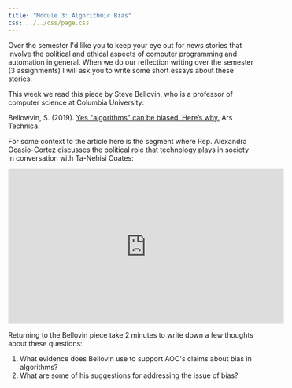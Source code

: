 ```yaml
---
title: "Module 3: Algorithmic Bias"
css: ../../css/page.css
---
```


Over the semester I'd like you to keep your eye out for news stories that
involve the political and ethical aspects of computer programming and automation
in general. When we do our reflection writing over the semester (3 assignments)
I will ask you to write some short essays about these stories.

This week we read this piece by Steve Bellovin, who is a professor of computer
science at Columbia University:

Bellowvin, S. (2019). [Yes "algorithms" can be biased. Here’s why.](https://arstechnica.com/tech-policy/2019/01/yes-algorithms-can-be-biased-heres-why/) Ars Technica.

For some context to the article here is the segment where Rep. Alexandra
Ocasio-Cortez discusses the political role that technology plays in society in
conversation with Ta-Nehisi Coates:

<iframe width="560" height="315" src="https://www.youtube.com/embed/q3-QvoIfpxc?start=2073" frameborder="0" allow="accelerometer; autoplay; encrypted-media; gyroscope; picture-in-picture" allowfullscreen></iframe>

Returning to the Bellovin piece take 2 minutes to write down a few thoughts
about these questions:

1. What evidence does Bellovin use to support AOC's claims about bias in
   algorithms?
2. What are some of his suggestions for addressing the issue of bias?

